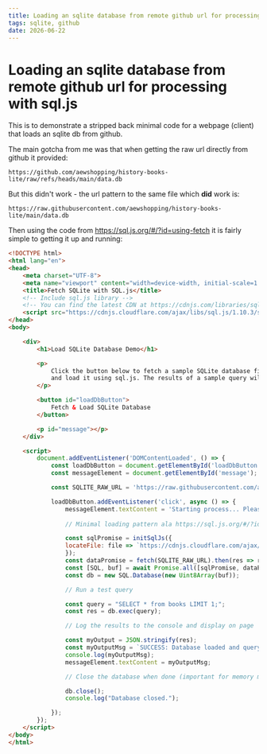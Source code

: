 ```yaml
---
title: Loading an sqlite database from remote github url for processing with sql.js
tags: sqlite, github
date: 2026-06-22
---
```

# Loading an sqlite database from remote github url for processing with sql.js

This is to demonstrate a stripped back minimal code for a webpage (client) that loads an sqlite db from github.

The main gotcha from me was that when getting the raw url directly from github it provided:

`https://github.com/aewshopping/history-books-lite/raw/refs/heads/main/data.db`

But this didn't work - the url pattern to the same file which **did** work is:

`https://raw.githubusercontent.com/aewshopping/history-books-lite/main/data.db`

Then using the code from https://sql.js.org/#/?id=using-fetch it is fairly simple to getting it up and running:

```html
<!DOCTYPE html>
<html lang="en">
<head>
    <meta charset="UTF-8">
    <meta name="viewport" content="width=device-width, initial-scale=1.0">
    <title>Fetch SQLite with SQL.js</title>
    <!-- Include sql.js library -->
    <!-- You can find the latest CDN at https://cdnjs.com/libraries/sql.js -->
    <script src="https://cdnjs.cloudflare.com/ajax/libs/sql.js/1.10.3/sql-wasm.js"></script>
</head>
<body>

    <div>
        <h1>Load SQLite Database Demo</h1>

        <p>
            Click the button below to fetch a sample SQLite database file from a public GitHub repository
            and load it using sql.js. The results of a sample query will be logged to the console.
        </p>

        <button id="loadDbButton">
            Fetch & Load SQLite Database
        </button>

        <p id="message"></p>
    </div>

    <script>
        document.addEventListener('DOMContentLoaded', () => {
            const loadDbButton = document.getElementById('loadDbButton');
            const messageElement = document.getElementById('message');

            const SQLITE_RAW_URL = 'https://raw.githubusercontent.com/aewshopping/history-books-lite/main/data.db';

            loadDbButton.addEventListener('click', async () => {
                messageElement.textContent = 'Starting process... Please wait.';
                    
                // Minimal loading pattern ala https://sql.js.org/#/?id=using-fetch

                const sqlPromise = initSqlJs({
                locateFile: file => `https://cdnjs.cloudflare.com/ajax/libs/sql.js/1.10.3/${file}`
                });
                const dataPromise = fetch(SQLITE_RAW_URL).then(res => res.arrayBuffer());
                const [SQL, buf] = await Promise.all([sqlPromise, dataPromise])
                const db = new SQL.Database(new Uint8Array(buf));

                // Run a test query

                const query = "SELECT * from books LIMIT 1;";
                const res = db.exec(query);

                // Log the results to the console and display on page

                const myOutput = JSON.stringify(res);
                const myOutputMsg = `SUCCESS: Database loaded and query successful! \n\n Results for "${query}":\n\n ${myOutput}` 
                console.log(myOutputMsg);
                messageElement.textContent = myOutputMsg;

                // Close the database when done (important for memory management)

                db.close();
                console.log("Database closed.");

            });
        });
    </script>
</body>
</html>

```
